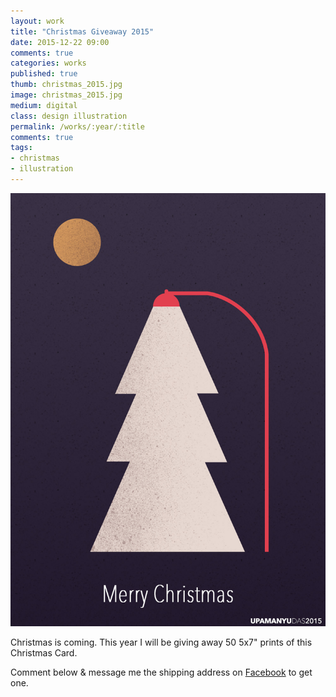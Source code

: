 ```yaml
---
layout: work
title: "Christmas Giveaway 2015"
date: 2015-12-22 09:00
comments: true
categories: works
published: true
thumb: christmas_2015.jpg
image: christmas_2015.jpg
medium: digital
class: design illustration
permalink: /works/:year/:title
comments: true
tags:
- christmas
- illustration
---
```

<p>
  <div class="fotorama" data-keyboard="true" data-arrows="true" data-click="true" data-swipe="true" data-autoplay="false" data-loop="true" data-width="100%" data-ratio="800/600" data-minwidth="400" data-maxwidth="1000" data-minheight="300" data-maxheight="100%" data-fit="scaledown">
      <img src="/images/works/christmas_2015.jpg" alt="Christmas 2015">
  </div>
</p>

Christmas is coming. This year I will be giving away 50 5x7" prints of this Christmas Card.

Comment below & message me the shipping address on <a href="https://www.facebook.com/profile.php?id=100001505433242" target="_blank">Facebook</a> to get one.